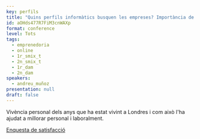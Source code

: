 ```yaml
---
key: perfils
title: "Quins perfils informàtics busquen les empreses? Importància de l'anglès."
id: aOHds477R7FiM3cnWAXp
format: conference
level: Tots
tags:
  - emprenedoria
  - online
  - 1r_smix_t
  - 2n_smix_t
  - 1r_dam
  - 2n_dam
speakers:
  - andreu_muñoz
presentation: null
draft: false
---
```


Vivència personal dels anys que ha estat vivint a Londres i com això l'ha ajudat a millorar personal i laboralment.

[Enquesta de satisfacció](https://docs.google.com/forms/d/e/1FAIpQLSfVZ7g83HUz6dhenMhuEbZ-Cv16O-lQtMTubhCtD-pvqF5ZPA/viewform?usp=sf_link)